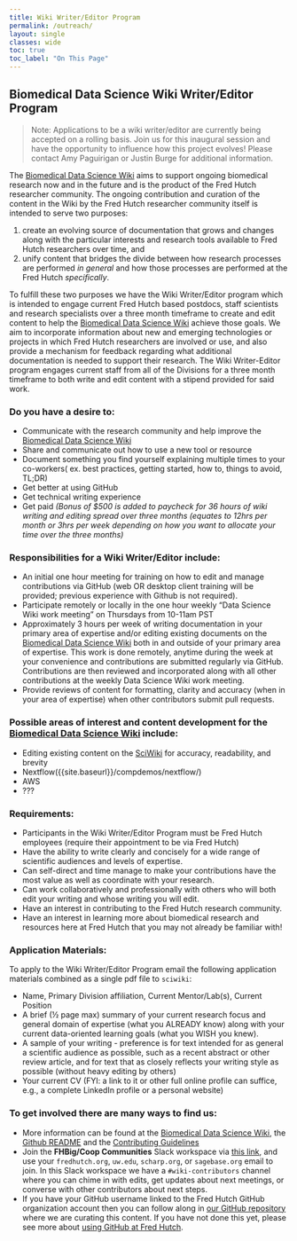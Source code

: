 ```yaml
---
title: Wiki Writer/Editor Program
permalink: /outreach/
layout: single
classes: wide
toc: true
toc_label: "On This Page"
---
```

## Biomedical Data Science Wiki Writer/Editor Program

>Note:  Applications to be a wiki writer/editor are currently being accepted on a rolling basis.  Join us for this inaugural session and have the opportunity to influence how this project evolves!  Please contact Amy Paguirigan or Justin Burge for additional information.  

The [Biomedical Data Science Wiki](https://sciwiki.fredhutch.org/) aims to support ongoing biomedical research now and in the future and is the product of the Fred Hutch researcher community. The ongoing contribution and curation of the content in the Wiki by the Fred Hutch researcher community itself is intended to serve two purposes:

1. create an evolving source of documentation that grows and changes along with the particular interests and research tools available to Fred Hutch researchers over time, and
2. unify content that bridges the divide between how research processes are performed *in general* and how those processes are performed at the Fred Hutch *specifically*.

To fulfill these two purposes we have the Wiki Writer/Editor program which is intended to engage current Fred Hutch based postdocs, staff scientists and research specialists over a three month timeframe to create and edit content to help the [Biomedical Data Science Wiki](https://sciwiki.fredhutch.org/) achieve those goals. We aim to incorporate information about new and emerging technologies or projects in which Fred Hutch researchers are involved or use, and also provide a mechanism for feedback regarding what additional documentation is needed to support their research. The Wiki Writer-Editor program engages current staff from all of the Divisions for a three month timeframe to both write and edit content with a stipend provided for said work. 

### Do you have a desire to:

- Communicate with the research community and help improve the [Biomedical Data Science Wiki](https://sciwiki.fredhutch.org/) 
- Share and communicate out how to use a new tool or resource
- Document something you find yourself explaining multiple times to your co-workers( ex. best practices, getting started, how to, things to avoid, TL;DR)
- Get better at using GitHub
- Get technical writing experience
- Get paid *(Bonus of $500 is added to paycheck for 36 hours of wiki writing and editing spread over three months (equates to 12hrs per month or 3hrs per week depending on how you want to allocate your time over the three months)*

### Responsibilities for a Wiki Writer/Editor include:

- An initial one hour meeting for training on how to edit and manage contributions via GitHub (web OR desktop client training will be provided; previous experience with Github is not required).
- Participate remotely or locally in the one hour weekly “Data Science Wiki work meeting” on Thursdays from 10-11am PST
- Approximately 3 hours per week of writing documentation in your primary area of expertise and/or editing existing documents on the [Biomedical Data Science Wiki](https://sciwiki.fredhutch.org/) both in and outside of your primary area of expertise. This work is done remotely, anytime during the week at your convenience and contributions are submitted regularly via GitHub. Contributions are then reviewed and incorporated along with all other contributions at the weekly Data Science Wiki work meeting.
- Provide reviews of content for formatting, clarity and accuracy (when in your area of expertise) when other contributors submit pull requests.

### Possible areas of interest and content development for the [Biomedical Data Science Wiki](https://sciwiki.fredhutch.org/) include:

- Editing existing content on the [SciWiki](https://sciwiki.fredhutch.org/) for accuracy, readability, and brevity
- Nextflow({{site.baseurl}}/compdemos/nextflow/)
- AWS
- ???

### Requirements:

- Participants in the Wiki Writer/Editor Program must be Fred Hutch employees (require their appointment to be via Fred Hutch)
- Have the ability to write clearly and concisely for a wide range of scientific audiences and levels of expertise.  
- Can self-direct and time manage to make your contributions have the most value as well as coordinate with your research.  
- Can work collaboratively and professionally with others who will both edit your writing and whose writing you will edit.  
- Have an interest in contributing to the Fred Hutch research community.
- Have an interest in learning more about biomedical research and resources here at Fred Hutch that you may not already be familiar with!

### Application Materials:

To apply to the Wiki Writer/Editor Program email the following application materials combined as a single pdf file to `sciwiki`:

- Name, Primary Division affiliation, Current Mentor/Lab(s), Current Position
- A brief (½ page max) summary of your current research focus and general domain of expertise (what you ALREADY know) along with your current data-oriented learning goals (what you WISH you knew).
- A sample of your writing - preference is for text intended for as general a scientific audience as possible, such as a recent abstract or other review article, and for text that as closely reflects your writing style as possible (without heavy editing by others)
- Your current CV (FYI:  a link to it or other full online profile can suffice, e.g., a complete LinkedIn profile or a personal website)

### To get involved there are many ways to find us:

- More information can be found at the [Biomedical Data Science Wiki]({{site.baseurl}}/outreach), the [Github README](https://github.com/FredHutch/wiki/blob/master/README.md) and the [Contributing Guidelines](https://github.com/FredHutch/wiki/blob/master/CONTRIBUTING.md)
- Join the **FHBig/Coop Communities** Slack workspace via [this link](https://join.slack.com/t/fhbig/shared_invite/enQtMzUyMDIxNzk3MDU3LWNjMDg3ZDVhNGZiNTBlODRmNWM5ZjczMzI1MGNmZTg4NGQ5ODgzMGNmMjcyNzMxMDc0YWFlN2VkNjI4NGZjNjg), and use your `fredhutch.org`, `uw.edu`, `scharp.org`, or `sagebase.org` email to join.  In this Slack workspace we have a `#wiki-contributors` channel where you can chime in with edits, get updates about next meetings, or converse with other contributors about next steps. 
- If you have your GitHub username linked to the Fred Hutch GitHub organization account then you can follow along in [our GitHub repository](https://github.com/FredHutch/wiki) where we are curating this content. If you have not done this yet, please see more about [using GitHub at Fred Hutch](/scicomputing/software_managecode/).
